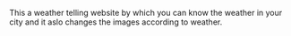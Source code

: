 This a weather telling website by which you can know the weather in your city and it aslo changes the images according to weather.
